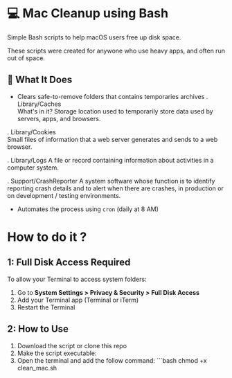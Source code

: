 # 💻 Mac Cleanup using Bash

Simple Bash scripts to help macOS users free up disk space.

These scripts were created for anywone who use heavy apps, and often run out of space.

## 🚀 What It Does

- Clears safe-to-remove folders that contains temporaries archives
. Library/Caches                         
What's in it? Storage location used to temporarily store data used by servers, apps, and browsers.

. Library/Cookies    
Small files of information that a web server generates and sends to a web browser.

. Library/Logs
A file or record containing information about activities in a computer system.

. Support/CrashReporter
A system software whose function is to identify reporting crash details and to alert when there are crashes, in production or on development / testing environments.

- Automates the process using `cron` (daily at 8 AM)


# How to do it ?

## 1: Full Disk Access Required

To allow your Terminal to access system folders:

1. Go to **System Settings > Privacy & Security > Full Disk Access**
2. Add your Terminal app (Terminal or iTerm)
3. Restart the Terminal

## 2: How to Use

1. Download the script or clone this repo
2. Make the script executable:
3. Open the terminal and add the follow command: ```bash  chmod +x clean_mac.sh



